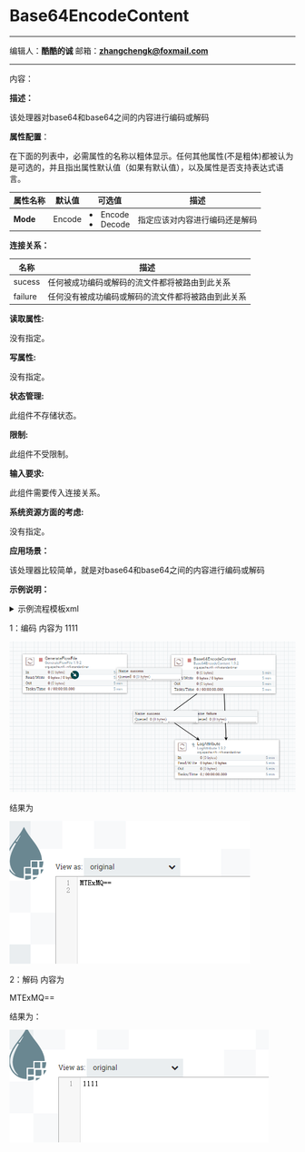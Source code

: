 # Base64EncodeContent
***
编辑人：__**酷酷的诚**__  邮箱：**zhangchengk@foxmail.com** 
***
内容：

**描述：**    

该处理器对base64和base64之间的内容进行编码或解码

**属性配置**：

在下面的列表中，必需属性的名称以粗体显示。任何其他属性(不是粗体)都被认为是可选的，并且指出属性默认值（如果有默认值），以及属性是否支持表达式语言。

属性名称     |  默认值   | 可选值               | 描述             
-------- |:------:| ----------------- | ---------------
**Mode** | Encode | <li>Encode</li><li>Decode</li> | 指定应该对内容进行编码还是解码

**连接关系：**

名称      | 描述                       
------- | -------------------------
sucess  | 任何被成功编码或解码的流文件都将被路由到此关系 
failure | 任何没有被成功编码或解码的流文件都将被路由到此关系

**读取属性:**

没有指定。

**写属性:**

没有指定。

**状态管理:**

此组件不存储状态。

**限制:**

此组件不受限制。

**输入要求:**

此组件需要传入连接关系。

**系统资源方面的考虑:**

没有指定。

**应用场景：**

该处理器比较简单，就是对base64和base64之间的内容进行编码或解码

**示例说明：**

<details>
<summary>示例流程模板xml</summary>
<p>流程模板xml(1.9.2)</p>
链接: <a target="_blank" href="https://raw.githubusercontent.com/nifichina/nifi-docs-vuepress/master/docs/template/Base64EncodeContent.xml">百度云盘</a> 提取码: 4m7e 
</details>


1：编码   内容为  1111

![](./img/Base64EncodeContent/1.png)

结果为

![](./img/Base64EncodeContent/2.png)

2：解码   内容为  

MTExMQ==

结果为：

![](./img/Base64EncodeContent/3.png)
